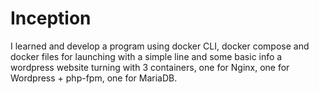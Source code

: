 # Inception
I learned and develop a program using docker CLI, docker compose and docker files for launching with a simple line and some basic info a wordpress website turning with 3 containers, one for Nginx, one for Wordpress + php-fpm, one for MariaDB.
